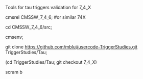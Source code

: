 
Tools for tau triggers validation for 7_4_X

cmsrel CMSSW_7_4_6; #or similar 74X

cd CMSSW_7_4_6/src;

cmsenv;

git clone https://github.com/mbluj/usercode-TriggerStudies.git TriggerStudies/Tau;

(cd TriggerStudies/Tau; git checkout 7_4_X)

scram b


